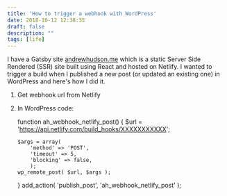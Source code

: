 ```yaml
---
title: 'How to trigger a webhook with WordPress'
date: 2018-10-12 12:38:35
draft: false
description: ""
tags: [life]
---
```


I have a Gatsby site [andrewhudson.me](http://andrewhudson.me) which is a static Server Side Rendered (SSR) site built using React and hosted on Netlify. I wanted to trigger a build when I published a new post (or updated an existing one) in WordPress and here's how I did it.

1.  Get webhook url from Netlify
2.  In WordPress code:  
    

    function ah_webhook_netlify_post() {
    	$url = 'https://api.netlify.com/build_hooks/XXXXXXXXXXX';	
    	
    	$args =	array(
    		'method' => 'POST',
    		'timeout' => 5,
    		'blocking' => false,
            );
    	wp_remote_post( $url, $args );
    }
    add_action( 'publish_post', 'ah_webhook_netlify_post' );